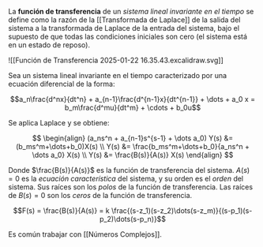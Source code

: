 La **función de transferencia** de un _sistema lineal invariante en el tiempo_ se define como la razón de la [[Transformada de Laplace]] de la salida del sistema a la transformada de Laplace de la entrada del sistema, bajo el supuesto de que todas las condiciones iniciales son cero (el sistema está en un estado de reposo).

![[Función de Transferencia 2025-01-22 16.35.43.excalidraw.svg]]

Sea un sistema lineal invariante en el tiempo caracterizado por una ecuación diferencial de la forma:

$$a_n\frac{d^nx}{dt^n} + a_{n-1}\frac{d^{n-1}x}{dt^{n-1}} + \dots + a_0 x = b_m\frac{d^mu}{dt^m} +  \cdots + b_0u$$

Se aplica Laplace y se obtiene:

$$
\begin{align} (a_ns^n + a_{n-1}s^{s-1} + \dots a_0) Y(s) &= (b_ms^m+\dots+b_0)X(s) \\
Y(s) &= \frac{b_ms^m+\dots+b_0}{a_ns^n + \dots a_0} X(s) \\
Y(s) &= \frac{B(s)}{A(s)} X(s)
\end{align}
$$

Donde $\frac{B(s)}{A(s)}$ es la función de transferencia del sistema. $A(s) = 0$ es la _ecuación característica_ del sistema, y su orden es el _orden_ del sistema. Sus raíces son los _polos_ de la función de transferencia. Las raíces de $B(s)=0$ son los _ceros_ de la función de transferencia.

$$F(s) = \frac{B(s)}{A(s)} = k \frac{(s-z_1)(s-z_2)\dots(s-z_m)}{(s-p_1)(s-p_2)\dots(s-p_n)}$$

Es común trabajar con [[Números Complejos]].
